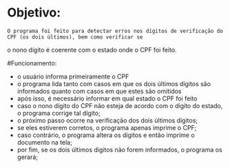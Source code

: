 # Objetivo:

    O programa foi feito para detectar erros nos dígitos de verificação do CPF (os dois últimos), bem como verificar se
  o nono dígito é coerente com o estado onde o CPF foi feito.
  
 #Funcionamento:
 
  - o usuário informa primeiramente o CPF
  - o programa lida tanto com casos em que os dois últimos dígitos são informados quanto com casos em que estes são omitidos
  - após isso, é necessário informar em qual estado o CPF foi feito
  - caso o nono dígito do CPF não esteja de acordo com o dígito do estado, o programa corrige tal dígito;
  - o próximo passo ocorre na verificação dos dois últimos dígitos;
  - se eles estiverem corretos, o programa apenas imprime o CPF;
  - caso contrário, o programa altera os dígitos e então imprime o documento na tela;
  - por fim, se os dois últimos digitos não forem informados, o programa os gerará;
  
